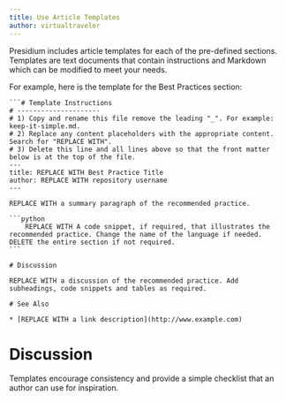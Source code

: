 ```yaml
---
title: Use Article Templates
author: virtualtraveler
---
```


Presidium includes article templates for each of the pre-defined sections. Templates are text documents that contain instructions and Markdown which can be modified to meet your needs.

For example, here is the template for the Best Practices section:

    ```# Template Instructions
    # ---------------------
    # 1) Copy and rename this file remove the leading "_". For example: keep-it-simple.md.
    # 2) Replace any content placeholders with the appropriate content. Search for "REPLACE WITH".
    # 3) Delete this line and all lines above so that the front matter below is at the top of the file.
    ---
    title: REPLACE WITH Best Practice Title
    author: REPLACE WITH repository username
    ---

    REPLACE WITH a summary paragraph of the recommended practice.

    ```python
        REPLACE WITH A code snippet, if required, that illustrates the recommended practice. Change the name of the language if needed. DELETE the entire section if not required.
    ```

    # Discussion

    REPLACE WITH a discussion of the recommended practice. Add subheadings, code snippets and tables as required.

    # See Also

    * [REPLACE WITH a link description](http://www.example.com)


# Discussion

Templates encourage consistency and provide a simple checklist that an author can use for inspiration.
